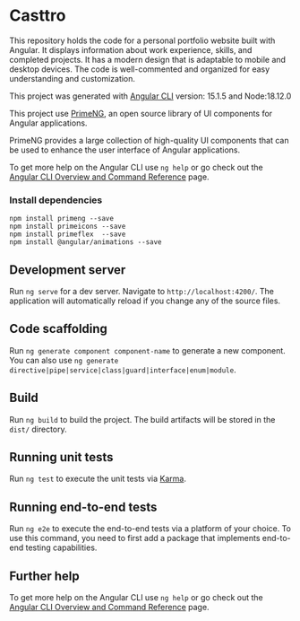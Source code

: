 # Casttro

This repository holds the code for a personal portfolio website built with Angular. It displays information about work experience, skills, and completed projects. It has a modern design that is adaptable to mobile and desktop devices. The code is well-commented and organized for easy understanding and customization.

This project was generated with [Angular CLI](https://github.com/angular/angular-cli) version: 15.1.5 and Node:18.12.0

This project use [PrimeNG](https://primeng.org), an open source library of UI components for Angular applications.

PrimeNG provides a large collection of high-quality UI components that can be used to enhance the user interface of Angular applications. 

To get more help on the Angular CLI use `ng help` or go check out the [Angular CLI Overview and Command Reference](https://angular.io/cli) page.

### Install dependencies

```
npm install primeng --save
npm install primeicons --save
npm install primeflex  --save
npm install @angular/animations --save
```

## Development server

Run `ng serve` for a dev server. Navigate to `http://localhost:4200/`. The application will automatically reload if you change any of the source files.

## Code scaffolding

Run `ng generate component component-name` to generate a new component. You can also use `ng generate directive|pipe|service|class|guard|interface|enum|module`.

## Build

Run `ng build` to build the project. The build artifacts will be stored in the `dist/` directory.

## Running unit tests

Run `ng test` to execute the unit tests via [Karma](https://karma-runner.github.io).

## Running end-to-end tests

Run `ng e2e` to execute the end-to-end tests via a platform of your choice. To use this command, you need to first add a package that implements end-to-end testing capabilities.

## Further help

To get more help on the Angular CLI use `ng help` or go check out the [Angular CLI Overview and Command Reference](https://angular.io/cli) page.


